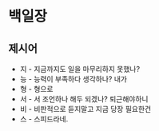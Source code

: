# 백일장

## 제시어
- 지 - 지금까지도 일을 마무리하지 못했나?
- 능 - 능력이 부족하다 생각하나? 내가
- 형 - 형으로
- 서 - 서 조언하나 해두 되겠나? 퇴근해야하니
- 비 - 비판적으로 듣지말고 지금 당장 필요한건
- 스 - 스피드라네.

